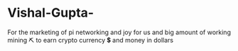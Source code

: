 # Vishal-Gupta-
For the marketing of pi networking and joy for us and big amount of working mining ⛏️  to earn crypto currency 💲 and money in dollars 
